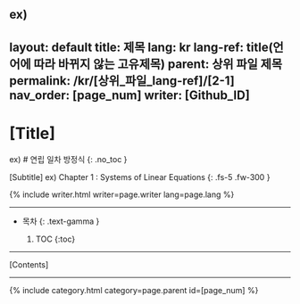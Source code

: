 ex)
---
layout: default
title: 제목
lang: kr
lang-ref: title(언어에 따라 바뀌지 않는 고유제목)
parent: 상위 파일 제목
permalink: /kr/[상위_파일_lang-ref]/[2-1]
nav_order: [page_num]
writer: [Github_ID]
---

# [Title]
ex) # 연립 일차 방정식
{: .no_toc }

[Subtitle]
ex) Chapter 1 : Systems of Linear Equations
{: .fs-5 .fw-300 }


{% include writer.html writer=page.writer lang=page.lang %}

---

- 목차
    {: .text-gamma }

    1. TOC
    {:toc}

---

[Contents]

---

{% include category.html category=page.parent id=[page_num] %}

